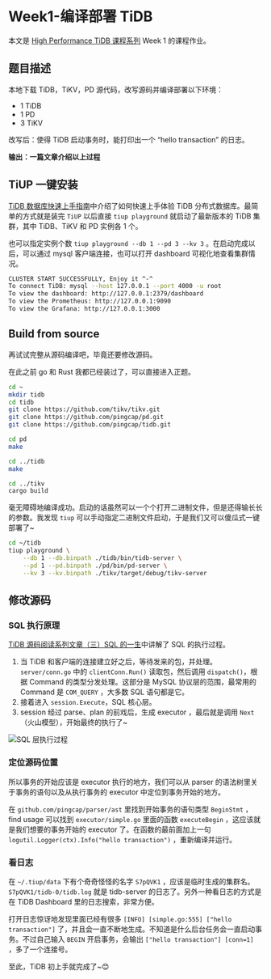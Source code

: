 # Week1-编译部署 TiDB

本文是 [High Performance TiDB 课程系列](https://docs.qq.com/sheet/DSlBwS3VCb01kTnZw?tab=BB08J2) Week 1 的课程作业。

## 题目描述

本地下载 TiDB，TiKV，PD 源代码，改写源码并编译部署以下环境：

- 1 TiDB
- 1 PD
- 3 TiKV

改写后：使得 TiDB 启动事务时，能打印出一个 “hello transaction” 的日志。

**输出：一篇文章介绍以上过程**

## TiUP 一键安装

[TiDB 数据库快速上手指南](https://docs.pingcap.com/zh/tidb/stable/quick-start-with-tidb)中介绍了如何快速上手体验 TiDB 分布式数据库。最简单的方式就是装完 `TiUP` 以后直接 `tiup playground` 就启动了最新版本的 TiDB 集群，其中 TiDB、TiKV 和 PD 实例各 1 个。

也可以指定实例个数 `tiup playground --db 1 --pd 3 --kv 3` 。在启动完成以后，可以通过 mysql 客户端连接，也可以打开 dashboard 可视化地查看集群情况。

```bash
CLUSTER START SUCCESSFULLY, Enjoy it ^-^
To connect TiDB: mysql --host 127.0.0.1 --port 4000 -u root
To view the dashboard: http://127.0.0.1:2379/dashboard
To view the Prometheus: http://127.0.0.1:9090
To view the Grafana: http://127.0.0.1:3000
```

## Build from source

再试试完整从源码编译吧，毕竟还要修改源码。

在此之前 go 和 Rust 我都已经装过了，可以直接进入正题。 

```bash
cd ~
mkdir tidb
cd tidb
git clone https://github.com/tikv/tikv.git
git clone https://github.com/pingcap/pd.git
git clone https://github.com/pingcap/tidb.git

cd pd
make

cd ../tidb
make

cd ../tikv
cargo build
```

毫无障碍地编译成功。启动的话虽然可以一个个打开二进制文件，但是还得输长长的参数。我发现 `tiup` 可以手动指定二进制文件启动，于是我们又可以傻瓜式一键部署了~

```bash
cd ~/tidb
tiup playground \
	--db 1 --db.binpath ./tidb/bin/tidb-server \
	--pd 1 --pd.binpath ./pd/bin/pd-server \
	--kv 3 --kv.binpath ./tikv/target/debug/tikv-server
```

## 修改源码

### SQL 执行原理

[TiDB 源码阅读系列文章（三）SQL 的一生](https://pingcap.com/blog-cn/tidb-source-code-reading-3/)中讲解了 SQL 的执行过程。

1. 当 TiDB 和客户端的连接建立好之后，等待发来的包，并处理。`server/conn.go` 中的 `clientConn.Run()` 读取包，然后调用 `dispatch()`，根据 Command 的类型分发处理。这部分是 MySQL 协议层的范围，最常用的 Command 是 `COM_QUERY` ，大多数 SQL 语句都是它。
2. 接着进入 `session.Execute`，SQL 核心层。
3. session 经过 parse、plan 的前戏后，生成 executor ，最后就是调用 `Next`（火山模型），开始最终的执行了~

![SQL 层执行过程](https://download.pingcap.com/images/blog-cn/tidb-source-code-reading-3/2.png)

### 定位源码位置

所以事务的开始应该是 executor 执行的地方，我们可以从 parser 的语法树里关于事务的语句以及从执行事务的 executor 中定位到事务开始的地方。

在 `github.com/pingcap/parser/ast` 里找到开始事务的语句类型 `BeginStmt` ，find usage 可以找到 `executor/simple.go` 里面的函数 `executeBegin` ，这应该就是我们想要的事务开始的 executor 了。在函数的最前面加上一句 `logutil.Logger(ctx).Info("hello transaction")` ，重新编译并运行。

### 看日志

在 `~/.tiup/data` 下有个奇奇怪怪的名字 `S7pQVK1` ，应该是临时生成的集群名。`S7pQVK1/tidb-0/tidb.log` 就是 tidb-server 的日志了。另外一种看日志的方式是在 TiDB Dashboard 里的日志搜索，非常方便。

打开日志惊讶地发现里面已经有很多 `[INFO] [simple.go:555] ["hello transaction"]` 了，并且会一直不断地生成。不知道是什么后台任务会一直启动事务。不过自己输入 `BEGIN` 开启事务，会输出 `["hello transaction"] [conn=1]` ，多了一个连接号。

至此，TiDB 初上手就完成了~😊
